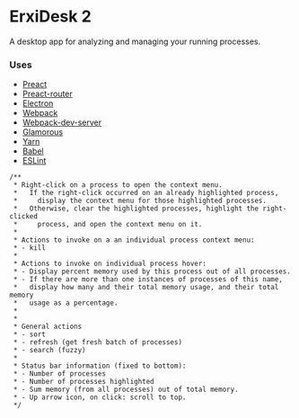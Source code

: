 # ErxiDesk 2

A desktop app for analyzing and managing your running processes.

### Uses
- [Preact](https://github.com/developit/preact)
- [Preact-router](https://github.com/developit/preact-router)
- [Electron](https://github.com/electron/electron)
- [Webpack](https://github.com/webpack/webpack)
- [Webpack-dev-server](https://github.com/webpack/webpack-dev-server)
- [Glamorous](https://medium.com/@kentcdodds/introducing-glamorous-fb3c9f4ed20e)
- [Yarn](https://github.com/yarnpkg/yarn)
- [Babel](https://babeljs.io)
- [ESLint](https://eslint.org)

```
/**
 * Right-click on a process to open the context menu.
 *   If the right-click occurred on an already highlighted process,
 *     display the context menu for those highlighted processes.
 *   Otherwise, clear the highlighted processes, highlight the right-clicked
 *     process, and open the context menu on it.
 *
 * Actions to invoke on a an individual process context menu:
 * - kill
 *
 * Actions to invoke on individual process hover:
 * - Display percent memory used by this process out of all processes.
 * - If there are more than one instances of processes of this name,
 *   display how many and their total memory usage, and their total memory
 *   usage as a percentage.
 *
 *
 * General actions
 * - sort
 * - refresh (get fresh batch of processes)
 * - search (fuzzy)
 *
 * Status bar information (fixed to bottom):
 * - Number of processes
 * - Number of processes highlighted
 * - Sum memory (from all processes) out of total memory.
 * - Up arrow icon, on click: scroll to top.
 */
```
